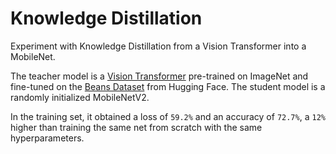 # Knowledge Distillation
Experiment with Knowledge Distillation from a Vision Transformer into a MobileNet.

The teacher model is a [Vision Transformer](https://huggingface.co/google/vit-base-patch16-224-in21k) pre-trained on ImageNet and fine-tuned on the [Beans Dataset](https://huggingface.co/datasets/beans) from Hugging Face.
The student model is a randomly initialized MobileNetV2.

In the training set, it obtained a loss of `59.2%` and an accuracy of `72.7%`, a `12%` higher than training the same net from scratch with the same hyperparameters.
